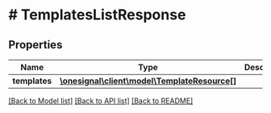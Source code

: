 # # TemplatesListResponse

## Properties

Name | Type | Description | Notes
------------ | ------------- | ------------- | -------------
**templates** | [**\onesignal\client\model\TemplateResource[]**](TemplateResource.md) |  | [optional]

[[Back to Model list]](../../README.md#models) [[Back to API list]](../../README.md#endpoints) [[Back to README]](../../README.md)
